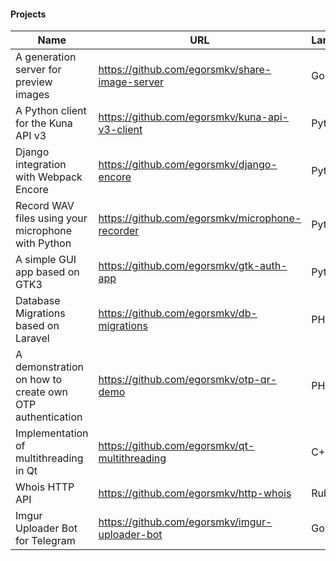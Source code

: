 #### Projects

| Name | URL | Language |
|-|-|-|
|A generation server for preview images|https://github.com/egorsmkv/share-image-server|Go|
|A Python client for the Kuna API v3|https://github.com/egorsmkv/kuna-api-v3-client|Python|
|Django integration with Webpack Encore|https://github.com/egorsmkv/django-encore|Python|
|Record WAV files using your microphone with Python|https://github.com/egorsmkv/microphone-recorder|Python|
|A simple GUI app based on GTK3|https://github.com/egorsmkv/gtk-auth-app|Python|
|Database Migrations based on Laravel|https://github.com/egorsmkv/db-migrations|PHP|
|A demonstration on how to create own OTP authentication|https://github.com/egorsmkv/otp-qr-demo|PHP|
|Implementation of multithreading in Qt|https://github.com/egorsmkv/qt-multithreading|C++|
|Whois HTTP API|https://github.com/egorsmkv/http-whois|Ruby|
|Imgur Uploader Bot for Telegram|https://github.com/egorsmkv/imgur-uploader-bot|Go|

